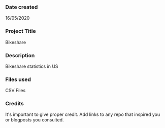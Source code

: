 ### Date created
16/05/2020

### Project Title
Bikeshare

### Description
Bikeshare statistics in US

### Files used
CSV Files

### Credits
It's important to give proper credit. Add links to any repo that inspired you or blogposts you consulted.

